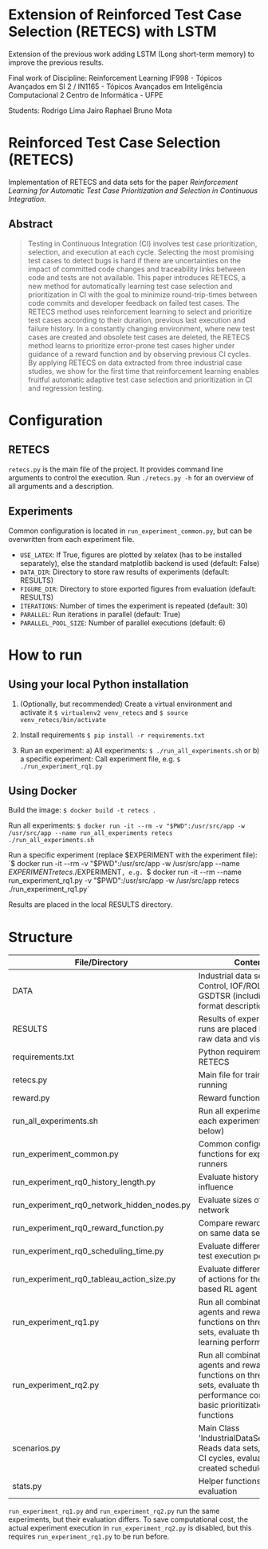 # Extension of Reinforced Test Case Selection (RETECS) with LSTM

Extension of the previous work adding LSTM (Long short-term memory) to improve the previous results.

Final work of Discipline: Reinforcement Learning
IF998 - Tópicos Avançados em SI 2 / IN1165 - Tópicos Avançados em Inteligência Computacional 2
Centro de Informática - UFPE

Students:
Rodrigo Lima
Jairo Raphael
Bruno Mota

# Reinforced Test Case Selection (RETECS)

Implementation of RETECS and data sets for the paper *Reinforcement Learning for Automatic Test Case Prioritization and Selection in Continuous Integration*.

## Abstract

> Testing in Continuous Integration (CI) involves test case prioritization, selection, and execution at each cycle.
> Selecting the most promising test cases to detect bugs is hard if there are uncertainties on the impact of committed code changes and traceability links between code and tests are not available.
> This paper introduces RETECS, a new method for automatically learning test case selection and prioritization in CI with the goal to minimize round-trip-times between code commits and developer feedback on failed test cases.
> The RETECS method uses reinforcement learning to select and prioritize test cases according to their duration, previous last execution and failure history.
> In a constantly changing environment, where new test cases are created and obsolete test cases are deleted, the RETECS method learns to prioritize error-prone test cases higher under guidance of a reward function and by observing previous CI cycles.
> By applying RETECS on data extracted from three industrial case studies, we show for the first time that reinforcement learning enables fruitful automatic adaptive test case selection and prioritization in CI and regression testing. 

# Configuration

## RETECS

`retecs.py` is the main file of the project.
It provides command line arguments to control the execution.
Run `./retecs.py -h` for an overview of all arguments and a description.

## Experiments

Common configuration is located in `run_experiment_common.py`, but can be overwritten from each experiment file.

- `USE_LATEX`: If True, figures are plotted by xelatex (has to be installed separately), else the standard matplotlib backend is used (default: False)
- `DATA_DIR`: Directory to store raw results of experiments (default: RESULTS)
- `FIGURE_DIR`: Directory to store exported figures from evaluation (default: RESULTS)
- `ITERATIONS`: Number of times the experiment is repeated (default: 30)
- `PARALLEL`: Run iterations in parallel (default: True)
- `PARALLEL_POOL_SIZE`: Number of parallel executions (default: 6)

# How to run

## Using your local Python installation

1. (Optionally, but recommended) Create a virtual environment and activate it
`$ virtualenv2 venv_retecs` and `$ source venv_retecs/bin/activate`

2. Install requirements `$ pip install -r requirements.txt`

3. Run an experiment: a) All experiments: `$ ./run_all_experiments.sh` or b) a specific experiment: Call experiment file, e.g. `$ ./run_experiment_rq1.py`

## Using Docker

Build the image: `$ docker build -t retecs .`

Run all experiments: `$ docker run -it --rm -v "$PWD":/usr/src/app -w /usr/src/app --name run_all_experiments retecs ./run_all_experiments.sh`

Run a specific experiment (replace $EXPERIMENT with the experiment file): `$ docker run -it --rm -v "$PWD":/usr/src/app -w /usr/src/app --name $EXPERIMENT retecs ./$EXPERIMENT`, e.g. `$ docker run -it --rm --name run_experiment_rq1.py -v "$PWD":/usr/src/app -w /usr/src/app retecs ./run_experiment_rq1.py`

Results are placed in the local RESULTS directory.

# Structure

| File/Directory | Content |
| -------- | ------- |
| DATA | Industrial data sets: Paint Control, IOF/ROL, and GSDTSR (including file format description) |
| RESULTS | Results of experimental runs are placed here, both raw data and visualization |
| requirements.txt | Python requirements of RETECS |
| retecs.py | Main file for training and running |
| reward.py | Reward functions |
| run_all_experiments.sh | Run all experiments (calls each experiment script below) |
| run_experiment_common.py | Common configuration and functions for experiment runners |
| run_experiment_rq0_history_length.py | Evaluate history length influence |
| run_experiment_rq0_network_hidden_nodes.py | Evaluate sizes of neural network |
| run_experiment_rq0_reward_function.py | Compare reward functions on same data set |
| run_experiment_rq0_scheduling_time.py | Evaluate different times for test execution per CI cycle |
| run_experiment_rq0_tableau_action_size.py | Evaluate different numbers of actions for the Tableau-based RL agent |
| run_experiment_rq1.py | Run all combinations of RL agents and reward functions on three data sets, evaluate their learning performance |
| run_experiment_rq2.py | Run all combinations of RL agents and reward functions on three data sets, evaluate their performance compared to basic prioritization functions |
| scenarios.py | Main Class 'IndustrialDataSetProvider': Reads data sets, provides CI cycles, evaluates created schedules |
| stats.py | Helper functions for evaluation |

`run_experiment_rq1.py` and `run_experiment_rq2.py` run the same experiments, but their evaluation differs.
To save computational cost, the actual experiment execution in `run_experiment_rq2.py` is disabled, but this requires `run_experiment_rq1.py` to be run before.

